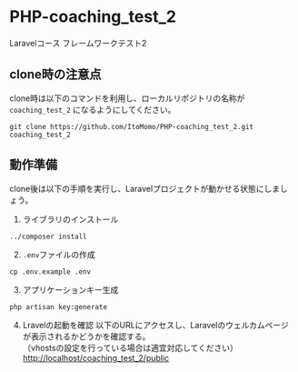 # PHP-coaching_test_2
Laravelコース フレームワークテスト2
  
## clone時の注意点
clone時は以下のコマンドを利用し、ローカルリポジトリの名称が `coaching_test_2` になるようにしてください。  

```git
git clone https://github.com/ItoMomo/PHP-coaching_test_2.git coaching_test_2
```

## 動作準備

clone後は以下の手順を実行し、Laravelプロジェクトが動かせる状態にしましょう。

1. ライブラリのインストール
```
../composer install
```
2. `.env`ファイルの作成
```
cp .env.example .env
```
3. アプリケーションキー生成
```
php artisan key:generate
```
4. Lravelの起動を確認
以下のURLにアクセスし、Laravelのウェルカムページが表示されるかどうかを確認する。  
（vhostsの設定を行っている場合は適宜対応してください）  
[http://localhost/coaching_test_2/public](http://localhost/coaching_test_2/public)

